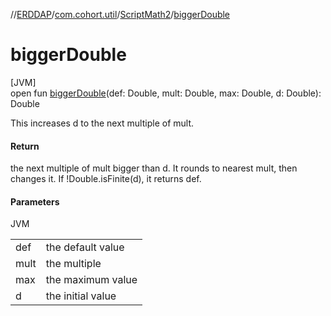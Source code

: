 //[ERDDAP](../../../index.md)/[com.cohort.util](../index.md)/[ScriptMath2](index.md)/[biggerDouble](bigger-double.md)

# biggerDouble

[JVM]\
open fun [biggerDouble](bigger-double.md)(def: Double, mult: Double, max: Double, d: Double): Double

This increases d to the next multiple of mult.

#### Return

the next multiple of mult bigger than d. It rounds to nearest mult, then changes it. If !Double.isFinite(d), it returns def.

#### Parameters

JVM

| | |
|---|---|
| def | the default value |
| mult | the multiple |
| max | the maximum value |
| d | the initial value |
